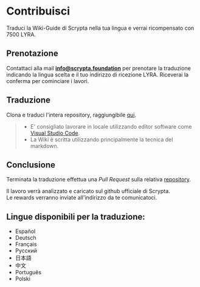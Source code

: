 # Contribuisci

Traduci la Wiki-Guide di Scrypta nella tua lingua e verrai ricompensato con 7500 LYRA.

## Prenotazione
Contattaci alla mail **info@scrypta.foundation** per prenotare la traduzione indicando la lingua scelta e il tuo indirizzo di ricezione LYRA. Riceverai la conferma per cominciare i lavori.

## Traduzione
Clona e traduci l'intera repository, raggiungibile [qui](https://github.com/scryptachain/scrypta-docs).


> - E' consigliato lavorare in locale utilizzando editor software come [Visual Studio Code](https://azure.microsoft.com/it-it/products/visual-studio-code/). 
> - La Wiki è scritta utilizzando principalmente la tecnica del markdown. 


## Conclusione

Terminata la traduzione effettua una *Pull Request* sulla relativa [repository](https://github.com/scryptachain/scrypta-docs).

Il lavoro verrà analizzato e caricato sul github ufficiale di Scrypta. <br>Le rewards verranno inviate all'indirizzo da te comunicatoci. 

## Lingue disponibili per la traduzione:

- Español
- Deutsch
- Français
- Русский
- 日本語
- 中文
- Português
- Polski